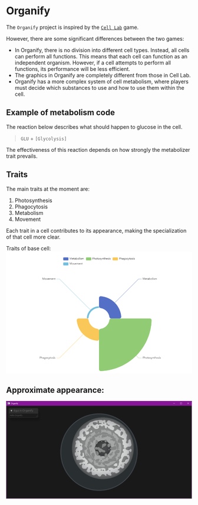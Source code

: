 Organify
===
The `Organify` project is inspired by the [`Cell Lab`](https://www.cell-lab.net) game. 

However, there are some significant differences between the two games: 
- In Organify, there is no division into different cell types. Instead, all cells can perform all functions. This means that each cell can function as an independent organism. However, if a cell attempts to perform all functions, its performance will be less efficient. 
- The graphics in Organify are completely different from those in Cell Lab. 
- Organify has a more complex system of cell metabolism, where players must decide which substances to use and how to use them within the cell.

## Example of metabolism code
The reaction below describes what should happen to glucose in the cell. 
> `GLU` + `[Glycolysis]`

The effectiveness of this reaction depends on how strongly the metabolizer trait prevails.

## Traits
The main traits at the moment are: 
1. Photosynthesis 
2. Phagocytosis 
3. Metabolism 
4. Movement

Each trait in a cell contributes to its appearance, making the specialization of that cell more clear.

Traits of base cell:
![](./assets/traits.png)

## Approximate appearance:
![](./assets/cell.png)